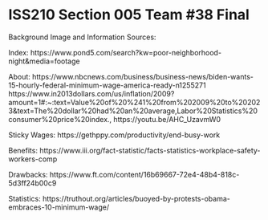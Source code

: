 # ISS210 Section 005 Team #38 Final
<p>Background Image  and Information Sources:<p>
<p>Index: https://www.pond5.com/search?kw=poor-neighborhood-night&media=footage<p>
<p>About: https://www.nbcnews.com/business/business-news/biden-wants-15-hourly-federal-minimum-wage-america-ready-n1255271 https://www.in2013dollars.com/us/inflation/2009?amount=1#:~:text=Value%20of%20%241%20from%202009%20to%202023&text=The%20dollar%20had%20an%20average,Labor%20Statistics%20consumer%20price%20index., https://youtu.be/AHC_UzavmW0<p>
<p>Sticky Wages: https://gethppy.com/productivity/end-busy-work<p>
<p>Benefits: https://www.iii.org/fact-statistic/facts-statistics-workplace-safety-workers-comp<p>
<p>Drawbacks: https://www.ft.com/content/16b69667-72e4-48b4-818c-5d3ff24b00c9<p>
<p>Statistics: https://truthout.org/articles/buoyed-by-protests-obama-embraces-10-minimum-wage/<p>
